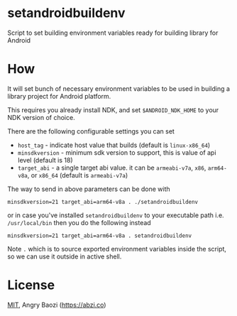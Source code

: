 # setandroidbuildenv
Script to set building environment variables ready for building library for Android

# How

It will set bunch of necessary environment variables to be used in building a library project for Android platform.

This requires you already install NDK, and set `$ANDROID_NDK_HOME` to your NDK version of choice.

There are the following configurable settings you can set

* `host_tag` - indicate host value that builds (default is `linux-x86_64`)
* `minsdkversion` - minimum sdk version to support, this is value of api level (default is 18)
* `target_abi` - a single target abi value. it can be `armeabi-v7a`, `x86`, `arm64-v8a`, or `x86_64` (default is `armeabi-v7a`)

The way to send in above parameters can be done with

```
minsdkversion=21 target_abi=arm64-v8a . ./setandroidbuildenv
```

or in case you've installed `setandroidbuildenv` to your executable path i.e. `/usr/local/bin` then you do the following instead

```
minsdkversion=21 target_abi=arm64-v8a . setandroidbuildenv
```

Note `.` which is to source exported environment variables inside the script, so we can use it outside in active shell.

# License
[MIT](https://github.com/abzico/setandroidbuildenv/blob/master/LICENSE), Angry Baozi (https://abzi.co)
